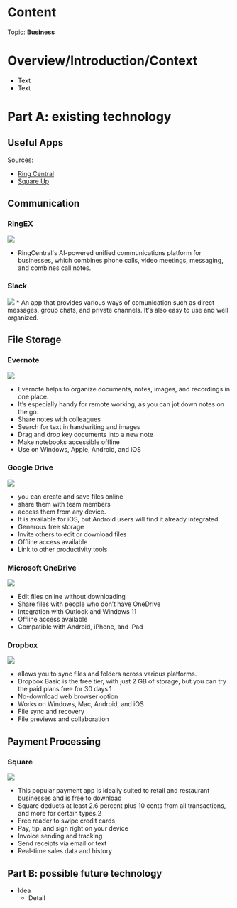 # Content
Topic: **Business**

# Overview/Introduction/Context
* Text
* Text

# Part A: existing technology
## Useful Apps
Sources:
* [Ring Central](https://www.ringcentral.com/us/en/blog/free-business-apps/#:~:text=Google%20Drive,access%20them%20from%20any%20device.)
* [Square Up](https://squareup.com/us/en/the-bottom-line/operating-your-business/20-small-business-apps-you-need-to-know)
## Communication
### RingEX
  <img src= "https://encrypted-tbn0.gstatic.com/images?q=tbn:ANd9GcT4VbGANsCpj0DLAy42Rwl5WAwv5MqVLy02LlkfuYNLWNk05-28Y-Vh7HLdjzjcFyBRGYY&usqp=CAU">  
  
  * RingCentral's AI-powered unified communications platform for businesses, which combines phone calls, video meetings, messaging, and combines call notes.  


### Slack
  <img src= https://sm.pcmag.com/pcmag_uk/review/s/slack/slack_syqz.jpg>
* An app that provides various ways of comunication such as direct messages, group chats, and private channels. It's also easy to use and well organized.

## File Storage
### Evernote 
  <img src= https://cdn.prod.website-files.com/674c0c42b14bdea2707e5bfc/6797c2a0e6b8b7114aecc86b_evernote%20main.png>

* Evernote helps to organize documents, notes, images, and recordings in one place.
* It’s especially handy for remote working, as you can jot down notes on the go.
* Share notes with colleagues
* Search for text in handwriting and images
* Drag and drop key documents into a new note
* Make notebooks accessible offline
* Use on Windows, Apple, Android, and iOS

### Google Drive
<img src= https://www.bobcloud.net/wp-content/uploads/2023/10/Google-Drive-Logo-2023.png>

* you can create and save files online
* share them with team members
* access them from any device.
* It is available for iOS, but Android users will find it already integrated.
* Generous free storage
* Invite others to edit or download files
* Offline access available
* Link to other productivity tools

### Microsoft OneDrive
<img src= https://cloudmounter.net/wp-content/uploads/2024/12/onedrive-1024x576.jpg>

* Edit files online without downloading
* Share files with people who don’t have OneDrive
* Integration with Outlook and Windows 11
* Offline access available
* Compatible with Android, iPhone, and iPad

### Dropbox
<img src= https://i.pcmag.com/imagery/reviews/01eqrJlwTzs4ACRmWo01fCt-45..v1668723864.jpg>

* allows you to sync files and folders across various platforms.
* Dropbox Basic is the free tier, with just 2 GB of storage, but you can try the paid plans free for 30 days.1
* No-download web browser option
* Works on Windows, Mac, Android, and iOS
* File sync and recovery
* File previews and collaboration

## Payment Processing
### Square
<img src= "https://encrypted-tbn0.gstatic.com/imagesq=tbn:ANd9GcTFXkgscXmy0L4Dt1BqoHkeWtKPZDdr5TdEK4vrt4yaLmm5Lp5CqjYT6vi21rwdoHrdqnc&usqp=CAU" >

* This popular payment app is ideally suited to retail and restaurant businesses and is free to download
* Square deducts at least 2.6 percent plus 10 cents from all transactions, and more for certain types.2
* Free reader to swipe credit cards
* Pay, tip, and sign right on your device
* Invoice sending and tracking
* Send receipts via email or text
* Real-time sales data and history



## Part B: possible future technology
* Idea
  * Detail
